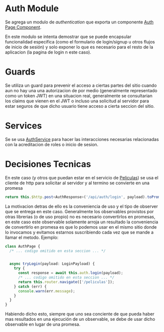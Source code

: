 # Auth Module
Se agrega un modulo de *authentication* que exporta un componente [Auth Page Component](./auth-page/auth-page.component.ts).

En este modulo se intenta demostrar que se puede encapsular funcionalidad especifica (como el formulario de login/signup u otros flujos de inicio de sesión) y solo exponer lo que es necesario para el resto de la aplicacion (la pagina de login n este caso).

# Guards
Se utiliza un guard para prevenir el acceso a ciertas partes del sitio cuando aun no hay una una autorizacion de por medio (generalmente representado como un token JWT) en una situacion real, generalmente se consultarian los claims que vienen en el JWT o incluso una solicitud al servidor para estar seguros de que dicho usuario tiene acceso a cierta seccion del sitio.

# Services
Se se usa [AuthService](./auth-service.service.ts) para hacer las interacciones necesarias relacionadas con la acreditacion de roles o inicio de sesion.



# Decisiones Tecnicas
En este caso (y otros que puedan estar en el servicio de [Peliculas](../peliculas.service.ts))
se usa el cliente de http para solicitar al servidor y al termino se convierte en una promesa
```ts
return this.$http.post<AuthResponse>('/api/auth/login', payload).toPromise();
```

La motivacion detras de ello es la conveniencia de uso y el tipo de observer que se entrega en este caso.
Generalmente los observables provistos por otras librerias (o de uso propio) no es necesario convertirlos en promesas, en este caso este observable solamente arroja un resultado la conveniencia de convertirlo en promesa es que lo podemos usar en el mismo sitio donde lo invocamos y evitamos estarnos suscribiendo cada vez que se mande a llamar el metodo. Ejemplo:
```ts
class AuthPage {
  /* ... codigo omitido en esta seccion ... */


  async tryLogin(payload: LoginPayload) {
    try {
      const response = await this.auth.login(payload);
      /* ... codigo omitido en esta seccion ... */
      return this.router.navigate(['/peliculas']);
    } catch (err) {
      console.warn(err.message);
    }
  }
}
```
Habiendo dicho esto, siempre que uno sea conciente de que pueda haber mas resultados en una ejecución de un observable, se debe de usar dicho observable en lugar de una promesa.